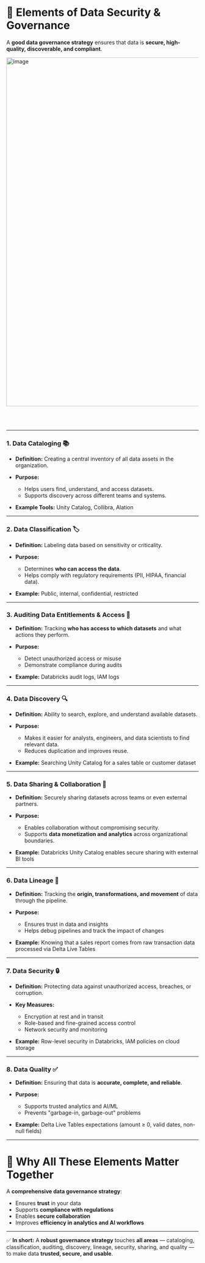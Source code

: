 # 🔹 Elements of Data Security & Governance

A **good data governance strategy** ensures that data is **secure, high-quality, discoverable, and compliant**.

<img width="1753" height="914" alt="image" src="https://github.com/user-attachments/assets/c457a081-361b-4c31-9e21-078e80e58613" />

<br><br>

---

### 1. **Data Cataloging** 📚

* **Definition:** Creating a central inventory of all data assets in the organization.
* **Purpose:**

  * Helps users find, understand, and access datasets.
  * Supports discovery across different teams and systems.
* **Example Tools:** Unity Catalog, Collibra, Alation

---

### 2. **Data Classification** 🏷️

* **Definition:** Labeling data based on sensitivity or criticality.
* **Purpose:**

  * Determines **who can access the data**.
  * Helps comply with regulatory requirements (PII, HIPAA, financial data).
* **Example:** Public, internal, confidential, restricted

---

### 3. **Auditing Data Entitlements & Access** 🔑

* **Definition:** Tracking **who has access to which datasets** and what actions they perform.
* **Purpose:**

  * Detect unauthorized access or misuse
  * Demonstrate compliance during audits
* **Example:** Databricks audit logs, IAM logs

---

### 4. **Data Discovery** 🔍

* **Definition:** Ability to search, explore, and understand available datasets.
* **Purpose:**

  * Makes it easier for analysts, engineers, and data scientists to find relevant data.
  * Reduces duplication and improves reuse.
* **Example:** Searching Unity Catalog for a sales table or customer dataset

---

### 5. **Data Sharing & Collaboration** 🤝

* **Definition:** Securely sharing datasets across teams or even external partners.
* **Purpose:**

  * Enables collaboration without compromising security.
  * Supports **data monetization and analytics** across organizational boundaries.
* **Example:** Databricks Unity Catalog enables secure sharing with external BI tools

---

### 6. **Data Lineage** 🔄

* **Definition:** Tracking the **origin, transformations, and movement** of data through the pipeline.
* **Purpose:**

  * Ensures trust in data and insights
  * Helps debug pipelines and track the impact of changes
* **Example:** Knowing that a sales report comes from raw transaction data processed via Delta Live Tables

---

### 7. **Data Security** 🔒

* **Definition:** Protecting data against unauthorized access, breaches, or corruption.
* **Key Measures:**

  * Encryption at rest and in transit
  * Role-based and fine-grained access control
  * Network security and monitoring
* **Example:** Row-level security in Databricks, IAM policies on cloud storage

---

### 8. **Data Quality** ✅

* **Definition:** Ensuring that data is **accurate, complete, and reliable**.
* **Purpose:**

  * Supports trusted analytics and AI/ML
  * Prevents "garbage-in, garbage-out" problems
* **Example:** Delta Live Tables expectations (amount ≥ 0, valid dates, non-null fields)

---

# 🔹 Why All These Elements Matter Together

A **comprehensive data governance strategy**:

* Ensures **trust** in your data
* Supports **compliance with regulations**
* Enables **secure collaboration**
* Improves **efficiency in analytics and AI workflows**

---

✅ **In short:**
A **robust governance strategy** touches **all areas** — cataloging, classification, auditing, discovery, lineage, security, sharing, and quality — to make data **trusted, secure, and usable**.
